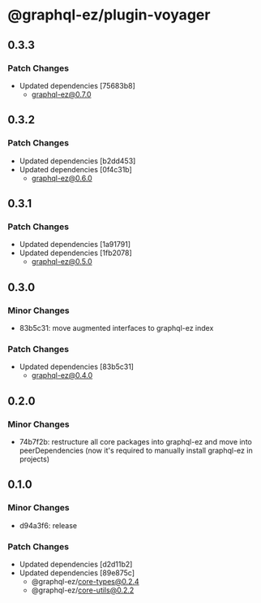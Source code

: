 # @graphql-ez/plugin-voyager

## 0.3.3

### Patch Changes

- Updated dependencies [75683b8]
  - graphql-ez@0.7.0

## 0.3.2

### Patch Changes

- Updated dependencies [b2dd453]
- Updated dependencies [0f4c31b]
  - graphql-ez@0.6.0

## 0.3.1

### Patch Changes

- Updated dependencies [1a91791]
- Updated dependencies [1fb2078]
  - graphql-ez@0.5.0

## 0.3.0

### Minor Changes

- 83b5c31: move augmented interfaces to graphql-ez index

### Patch Changes

- Updated dependencies [83b5c31]
  - graphql-ez@0.4.0

## 0.2.0

### Minor Changes

- 74b7f2b: restructure all core packages into graphql-ez and move into peerDependencies (now it's required to manually install graphql-ez in projects)

## 0.1.0

### Minor Changes

- d94a3f6: release

### Patch Changes

- Updated dependencies [d2d11b2]
- Updated dependencies [89e875c]
  - @graphql-ez/core-types@0.2.4
  - @graphql-ez/core-utils@0.2.2
